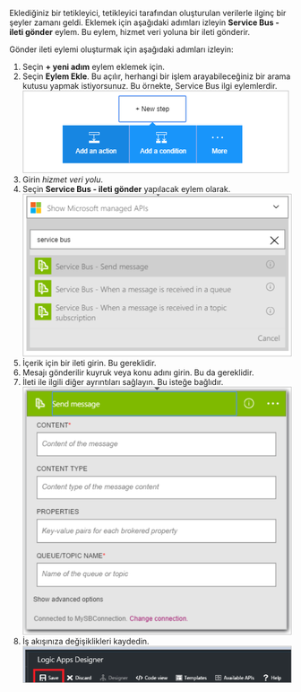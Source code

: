 Eklediğiniz bir tetikleyici, tetikleyici tarafından oluşturulan verilerle ilginç bir şeyler zamanı geldi. Eklemek için aşağıdaki adımları izleyin **Service Bus - ileti gönder** eylem. Bu eylem, hizmet veri yoluna bir ileti gönderir.  

Gönder ileti eylemi oluşturmak için aşağıdaki adımları izleyin:  

1. Seçin **+ yeni adım** eylem eklemek için.  
2. Seçin **Eylem Ekle**. Bu açılır, herhangi bir işlem arayabileceğiniz bir arama kutusu yapmak istiyorsunuz. Bu örnekte, Service Bus ilgi eylemlerdir.    
   ![Hizmet veri yolu eylemi görüntü 1](./media/connectors-create-api-servicebus/action-1.png)   
3. Girin *hizmet veri yolu*.  
4. Seçin **Service Bus - ileti gönder** yapılacak eylem olarak.  
   ![Hizmet veri yolu eylemi görüntü 2](./media/connectors-create-api-servicebus/action-2.png)    
5. İçerik için bir ileti girin. Bu gereklidir.  
6. Mesajı gönderilir kuyruk veya konu adını girin. Bu da gereklidir.   
7. İleti ile ilgili diğer ayrıntıları sağlayın. Bu isteğe bağlıdır.     
   ![Hizmet veri yolu eylemi görüntü 3](./media/connectors-create-api-servicebus/action-3.png)    
8. İş akışınıza değişiklikleri kaydedin.   
   ![Hizmet veri yolu eylemi görüntü 4](./media/connectors-create-api-servicebus/action-4.png)     

